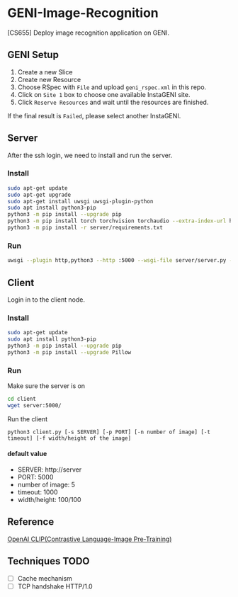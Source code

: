 # GENI-Image-Recognition

[CS655] Deploy image recognition application on GENI.

## GENI Setup

1. Create a new Slice
1. Create new Resource
1. Choose RSpec with `File` and upload `geni_rspec.xml` in this repo.
1. Click on `Site 1` box to choose one available InstaGENI site.
1. Click `Reserve Resources` and wait until the resources are finished.

If the final result is `Failed`, please select another InstaGENI.

## Server

After the ssh login, we need to install and run the server.

### Install

```sh
sudo apt-get update
sudo apt-get upgrade
sudo apt-get install uwsgi uwsgi-plugin-python
sudo apt install python3-pip
python3 -m pip install --upgrade pip
python3 -m pip install torch torchvision torchaudio --extra-index-url https://download.pytorch.org/whl/cpu
python3 -m pip install -r server/requirements.txt
```

### Run

```sh
uwsgi --plugin http,python3 --http :5000 --wsgi-file server/server.py --callable app
```

## Client
Login in to the client node.
### Install
``` bash
sudo apt-get update
sudo apt install python3-pip
python3 -m pip install --upgrade pip
python3 -m pip install --upgrade Pillow
```
### Run
Make sure the server is on
``` bash
cd client
wget server:5000/
```

Run the client
```
python3 client.py [-s SERVER] [-p PORT] [-n number of image] [-t timeout] [-f width/height of the image]
```
#### default value
- SERVER: http://server
- PORT: 5000
- number of image: 5
- timeout: 1000
- width/height: 100/100


## Reference

[OpenAI CLIP(Contrastive Language-Image Pre-Training)](https://github.com/openai/CLIP)

## Techniques TODO

- [ ] Cache mechanism
- [ ] TCP handshake HTTP/1.0
